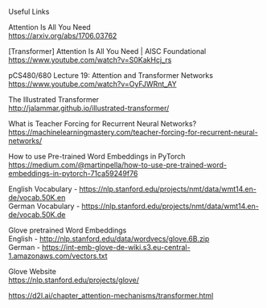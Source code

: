 Useful Links  
  
  
Attention Is All You Need  
https://arxiv.org/abs/1706.03762  


[Transformer] Attention Is All You Need | AISC Foundational  
https://www.youtube.com/watch?v=S0KakHcj_rs  
  
  
  
pCS480/680 Lecture 19: Attention and Transformer Networks  
https://www.youtube.com/watch?v=OyFJWRnt_AY  
  
  
  
The Illustrated Transformer  
http://jalammar.github.io/illustrated-transformer/  
  
  
  
What is Teacher Forcing for Recurrent Neural Networks?  
https://machinelearningmastery.com/teacher-forcing-for-recurrent-neural-networks/  
  
  
  
How to use Pre-trained Word Embeddings in PyTorch  
https://medium.com/@martinpella/how-to-use-pre-trained-word-embeddings-in-pytorch-71ca59249f76  
  
  
  
English Vocabulary - https://nlp.stanford.edu/projects/nmt/data/wmt14.en-de/vocab.50K.en    
German Vocabulary  - https://nlp.stanford.edu/projects/nmt/data/wmt14.en-de/vocab.50K.de  
  
  
Glove pretrained Word Embeddings  
English - http://nlp.stanford.edu/data/wordvecs/glove.6B.zip  
German - https://int-emb-glove-de-wiki.s3.eu-central-1.amazonaws.com/vectors.txt  
 
  
  
  
Glove Website  
https://nlp.stanford.edu/projects/glove/  
  
 
https://d2l.ai/chapter_attention-mechanisms/transformer.html
